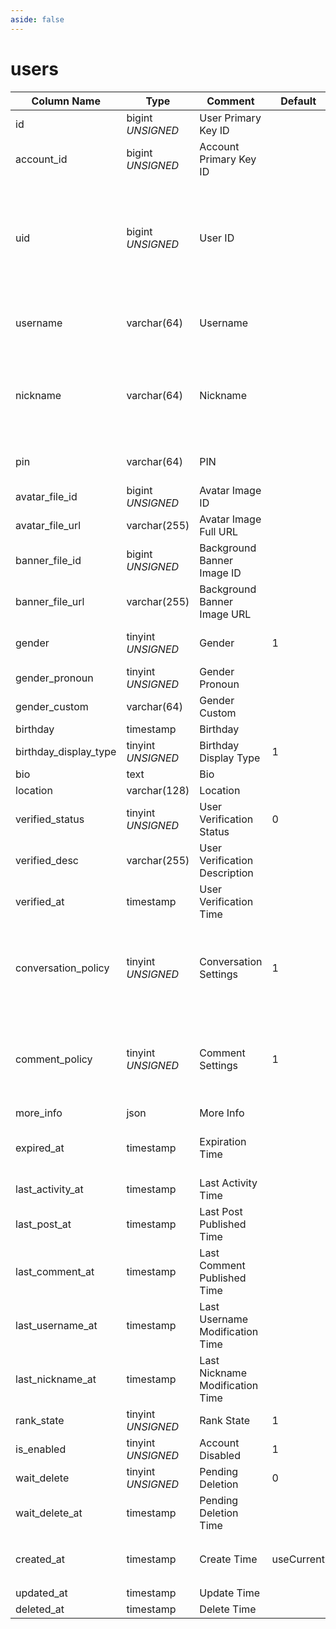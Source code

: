 ```yaml
---
aside: false
---
```


# users

| Column Name | Type | Comment | Default | Null | Remark |
| --- | --- | --- | --- | --- | --- |
| id | bigint *UNSIGNED* | User Primary Key ID |  | NO | Auto Increment |
| account_id | bigint *UNSIGNED* | Account Primary Key ID |  | NO | Related field [accounts->id](../accounts/accounts.md) |
| uid | bigint *UNSIGNED* | User ID |  | NO | **Unique**<br>Initialized with 8-digit random number, 9 digits if not enough, and so on.<br>Randomly generated without starting with 0 |
| username | varchar(64) | Username |  | NO | **Unique**, can only contain letters, numbers, and single hyphens |
| nickname | varchar(64) | Nickname |  | NO | Cannot contain punctuation or special symbols<br>Single space allowed but not at the beginning or end |
| pin | varchar(64) | PIN |  | YES | Personal identification number |
| avatar_file_id | bigint *UNSIGNED* | Avatar Image ID |  | YES | Related field [files->id](../systems/files.md) |
| avatar_file_url | varchar(255) | Avatar Image Full URL |  | YES |  |
| banner_file_id | bigint *UNSIGNED* | Background Banner Image ID |  | YES | Related field [files->id](../systems/files.md) |
| banner_file_url | varchar(255) | Background Banner Image URL |  | YES |  |
| gender | tinyint *UNSIGNED* | Gender | 1 | NO | 1.Unknown / 2.Male / 3.Female / 4.Custom |
| gender_pronoun | tinyint *UNSIGNED* | Gender Pronoun |  | YES | 1.She / 2.He / 3.They |
| gender_custom | varchar(64) | Gender Custom |  | YES |  |
| birthday | timestamp | Birthday |  | YES |  |
| birthday_display_type | tinyint *UNSIGNED* | Birthday Display Type | 1 | NO | 1.Y-m-d / 2.Y / 3.m-d / 4.Hidden |
| bio | text | Bio |  | YES |  |
| location | varchar(128) | Location |  | YES |  |
| verified_status | tinyint *UNSIGNED* | User Verification Status | 0 | NO | 0.Unverified / 1.Verified |
| verified_desc | varchar(255) | User Verification Description |  | YES |  |
| verified_at | timestamp | User Verification Time |  | YES |  |
| conversation_policy | tinyint *UNSIGNED* | Conversation Settings | 1 | NO | `1` Everyone<br>`2` People you follow<br>`3` People you follow or verified<br>`4` No one is allowed |
| comment_policy | tinyint *UNSIGNED* | Comment Settings | 1 | NO | `1` Everyone<br>`2` People you follow<br>`3` People you follow or verified<br>`4` No one is allowed |
| more_info | json | More Info |  | YES |  |
| expired_at | timestamp | Expiration Time |  | YES | Private mode dedicated field, empty means permanently valid |
| last_activity_at | timestamp | Last Activity Time |  | YES |  |
| last_post_at | timestamp | Last Post Published Time |  | YES |  |
| last_comment_at | timestamp | Last Comment Published Time |  | YES |  |
| last_username_at | timestamp | Last Username Modification Time |  | YES |  |
| last_nickname_at | timestamp | Last Nickname Modification Time |  | YES |  |
| rank_state | tinyint *UNSIGNED* | Rank State | 1 | NO | 1.Not set |
| is_enabled | tinyint *UNSIGNED* | Account Disabled | 1 | NO | 0.Disabled / 1.Normal |
| wait_delete | tinyint *UNSIGNED* | Pending Deletion | 0 | NO | 0.No / 1.Yes |
| wait_delete_at | timestamp | Pending Deletion Time |  | YES |  |
| created_at | timestamp | Create Time | useCurrent | NO | For example, MySQL defaults to `CURRENT_TIMESTAMP` |
| updated_at | timestamp | Update Time |  | YES |  |
| deleted_at | timestamp | Delete Time |  | YES |  |

